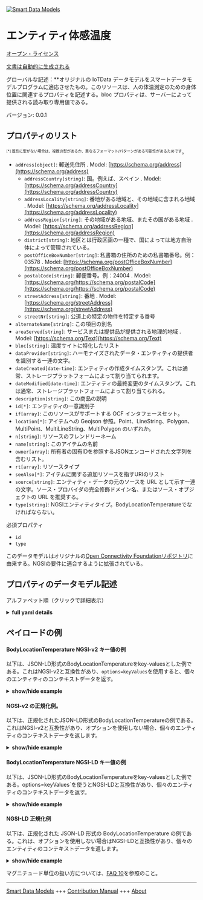 <!-- 10-Header -->    
[![Smart Data Models](https://smartdatamodels.org/wp-content/uploads/2022/01/SmartDataModels_logo.png "Logo")](https://smartdatamodels.org)    
エンティティ体感温度    
==========<!-- /10-Header -->    
<!-- 15-License -->    
[オープン・ライセンス](https://github.com/smart-data-models//dataModel.OCF/blob/master/BodyLocationTemperature/LICENSE.md)    
[文書は自動的に生成される](https://docs.google.com/presentation/d/e/2PACX-1vTs-Ng5dIAwkg91oTTUdt8ua7woBXhPnwavZ0FxgR8BsAI_Ek3C5q97Nd94HS8KhP-r_quD4H0fgyt3/pub?start=false&loop=false&delayms=3000#slide=id.gb715ace035_0_60)    
<!-- /15-License -->    
<!-- 20-Description -->    
グローバルな記述：**オリジナルの IoTData データモデルをスマートデータモデルプログラムに適応させたもの。このリソースは、人の体温測定のための身体位置に関連するプロパティを記述する。bloc プロパティは、サーバーによって提供される読み取り専用値である。    
バージョン: 0.0.1    
<!-- /20-Description -->    
<!-- 30-PropertiesList -->    
## プロパティのリスト    
<sup><sub>[*] 属性に型がない場合は、複数の型があるか、異なるフォーマット/パターンがある可能性があるためです</sub></sup>。    
- `address[object]`: 郵送先住所  . Model: [https://schema.org/address](https://schema.org/address)	- `addressCountry[string]`: 国。例えば、スペイン  . Model: [https://schema.org/addressCountry](https://schema.org/addressCountry)    
	- `addressLocality[string]`: 番地がある地域と、その地域に含まれる地域  . Model: [https://schema.org/addressLocality](https://schema.org/addressLocality)    
	- `addressRegion[string]`: その地域がある地域、またその国がある地域  . Model: [https://schema.org/addressRegion](https://schema.org/addressRegion)    
	- `district[string]`: 地区とは行政区画の一種で、国によっては地方自治体によって管理されている。      
	- `postOfficeBoxNumber[string]`: 私書箱の住所のための私書箱番号。例：03578  . Model: [https://schema.org/postOfficeBoxNumber](https://schema.org/postOfficeBoxNumber)    
	- `postalCode[string]`: 郵便番号。例：24004  . Model: [https://schema.org/https://schema.org/postalCode](https://schema.org/https://schema.org/postalCode)    
	- `streetAddress[string]`: 番地  . Model: [https://schema.org/streetAddress](https://schema.org/streetAddress)    
	- `streetNr[string]`: 公道上の特定の物件を特定する番号      
- `alternateName[string]`: この項目の別名  - `areaServed[string]`: サービスまたは提供品が提供される地理的地域  . Model: [https://schema.org/Text](https://schema.org/Text)- `bloc[string]`: 温度サイトに特化したリスト  - `dataProvider[string]`: ハーモナイズされたデータ・エンティティの提供者を識別する一連の文字。  - `dateCreated[date-time]`: エンティティの作成タイムスタンプ。これは通常、ストレージプラットフォームによって割り当てられます。  - `dateModified[date-time]`: エンティティの最終変更のタイムスタンプ。これは通常、ストレージプラットフォームによって割り当てられる。  - `description[string]`: この商品の説明  - `id[*]`: エンティティの一意識別子  - `if[array]`: このリソースがサポートする OCF インタフェースセット。  - `location[*]`: アイテムへの Geojson 参照。Point、LineString、Polygon、MultiPoint、MultiLineString、MultiPolygon のいずれか。  - `n[string]`: リソースのフレンドリーネーム  - `name[string]`: このアイテムの名前  - `owner[array]`: 所有者の固有IDを参照するJSONエンコードされた文字列を含むリスト。  - `rt[array]`: リソースタイプ  - `seeAlso[*]`: アイテムに関する追加リソースを指すURIのリスト  - `source[string]`: エンティティ・データの元のソースを URL として示す一連の文字。ソース・プロバイダの完全修飾ドメイン名、またはソース・オブジェクトの URL を推奨する。  - `type[string]`: NGSIエンティティタイプ。BodyLocationTemperatureでなければならない。  <!-- /30-PropertiesList -->    
<!-- 35-RequiredProperties -->    
必須プロパティ    
- `id`  - `type`  <!-- /35-RequiredProperties -->    
<!-- 40-RequiredProperties -->    
このデータモデルはオリジナルの[Open Connectivity Foundationリポジトリ](https://github.com/openconnectivityfoundation/IoTDataModels)に由来する。NGSIの要件に適合するように拡張されている。    
<!-- /40-RequiredProperties -->    
<!-- 50-DataModelHeader -->    
## プロパティのデータモデル記述    
アルファベット順（クリックで詳細表示）    
<!-- /50-DataModelHeader -->    
<!-- 60-ModelYaml -->    
<details><summary><strong>full yaml details</strong></summary>      
```yaml    
BodyLocationTemperature:      
  description: Smart Data Models Program adaptation of the original IoTData data Models. This Resource describes the Properties associated with body location for temperature measurement of a person. The bloc Property is a read-only value that is provided by the Server.      
  properties:      
    address:      
      description: The mailing address      
      properties:      
        addressCountry:      
          description: 'The country. For example, Spain'      
          type: string      
          x-ngsi:      
            model: https://schema.org/addressCountry      
            type: Property      
        addressLocality:      
          description: 'The locality in which the street address is, and which is in the region'      
          type: string      
          x-ngsi:      
            model: https://schema.org/addressLocality      
            type: Property      
        addressRegion:      
          description: 'The region in which the locality is, and which is in the country'      
          type: string      
          x-ngsi:      
            model: https://schema.org/addressRegion      
            type: Property      
        district:      
          description: 'A district is a type of administrative division that, in some countries, is managed by the local government'      
          type: string      
          x-ngsi:      
            type: Property      
        postOfficeBoxNumber:      
          description: 'The post office box number for PO box addresses. For example, 03578'      
          type: string      
          x-ngsi:      
            model: https://schema.org/postOfficeBoxNumber      
            type: Property      
        postalCode:      
          description: 'The postal code. For example, 24004'      
          type: string      
          x-ngsi:      
            model: https://schema.org/https://schema.org/postalCode      
            type: Property      
        streetAddress:      
          description: The street address      
          type: string      
          x-ngsi:      
            model: https://schema.org/streetAddress      
            type: Property      
        streetNr:      
          description: Number identifying a specific property on a public street      
          type: string      
          x-ngsi:      
            type: Property      
      type: object      
      x-ngsi:      
        model: https://schema.org/address      
        type: Property      
    alternateName:      
      description: An alternative name for this item      
      type: string      
      x-ngsi:      
        type: Property      
    areaServed:      
      description: The geographic area where a service or offered item is provided      
      type: string      
      x-ngsi:      
        model: https://schema.org/Text      
        type: Property      
    bloc:      
      description: A list specific to temperature site      
      enum:      
        - axillary      
        - body      
        - ear      
        - finger      
        - gitract      
        - mouth      
        - rectum      
        - toe      
        - tympanum      
      readOnly: true      
      type: string      
      x-ngsi:      
        type: Property      
    dataProvider:      
      description: A sequence of characters identifying the provider of the harmonised data entity      
      type: string      
      x-ngsi:      
        type: Property      
    dateCreated:      
      description: Entity creation timestamp. This will usually be allocated by the storage platform      
      format: date-time      
      type: string      
      x-ngsi:      
        type: Property      
    dateModified:      
      description: Timestamp of the last modification of the entity. This will usually be allocated by the storage platform      
      format: date-time      
      type: string      
      x-ngsi:      
        type: Property      
    description:      
      description: A description of this item      
      type: string      
      x-ngsi:      
        type: Property      
    id:      
      anyOf:      
        - description: Identifier format of any NGSI entity      
          maxLength: 256      
          minLength: 1      
          pattern: ^[\w\-\.\{\}\$\+\*\[\]`|~^@!,:\\]+$      
          type: string      
          x-ngsi:      
            type: Property      
        - description: Identifier format of any NGSI entity      
          format: uri      
          type: string      
          x-ngsi:      
            type: Property      
      description: Unique identifier of the entity      
      x-ngsi:      
        type: Property      
    if:      
      description: The OCF Interface set supported by this Resource      
      items:      
        enum:      
          - oic.if.s      
          - oic.if.baseline      
        maxLength: 64      
        type: string      
      minItems: 1      
      readOnly: true      
      type: array      
      uniqueItems: true      
      x-ngsi:      
        type: Property      
    location:      
      description: 'Geojson reference to the item. It can be Point, LineString, Polygon, MultiPoint, MultiLineString or MultiPolygon'      
      oneOf:      
        - description: Geojson reference to the item. Point      
          properties:      
            bbox:      
              items:      
                type: number      
              minItems: 4      
              type: array      
            coordinates:      
              items:      
                type: number      
              minItems: 2      
              type: array      
            type:      
              enum:      
                - Point      
              type: string      
          required:      
            - type      
            - coordinates      
          title: GeoJSON Point      
          type: object      
          x-ngsi:      
            type: GeoProperty      
        - description: Geojson reference to the item. LineString      
          properties:      
            bbox:      
              items:      
                type: number      
              minItems: 4      
              type: array      
            coordinates:      
              items:      
                items:      
                  type: number      
                minItems: 2      
                type: array      
              minItems: 2      
              type: array      
            type:      
              enum:      
                - LineString      
              type: string      
          required:      
            - type      
            - coordinates      
          title: GeoJSON LineString      
          type: object      
          x-ngsi:      
            type: GeoProperty      
        - description: Geojson reference to the item. Polygon      
          properties:      
            bbox:      
              items:      
                type: number      
              minItems: 4      
              type: array      
            coordinates:      
              items:      
                items:      
                  items:      
                    type: number      
                  minItems: 2      
                  type: array      
                minItems: 4      
                type: array      
              type: array      
            type:      
              enum:      
                - Polygon      
              type: string      
          required:      
            - type      
            - coordinates      
          title: GeoJSON Polygon      
          type: object      
          x-ngsi:      
            type: GeoProperty      
        - description: Geojson reference to the item. MultiPoint      
          properties:      
            bbox:      
              items:      
                type: number      
              minItems: 4      
              type: array      
            coordinates:      
              items:      
                items:      
                  type: number      
                minItems: 2      
                type: array      
              type: array      
            type:      
              enum:      
                - MultiPoint      
              type: string      
          required:      
            - type      
            - coordinates      
          title: GeoJSON MultiPoint      
          type: object      
          x-ngsi:      
            type: GeoProperty      
        - description: Geojson reference to the item. MultiLineString      
          properties:      
            bbox:      
              items:      
                type: number      
              minItems: 4      
              type: array      
            coordinates:      
              items:      
                items:      
                  items:      
                    type: number      
                  minItems: 2      
                  type: array      
                minItems: 2      
                type: array      
              type: array      
            type:      
              enum:      
                - MultiLineString      
              type: string      
          required:      
            - type      
            - coordinates      
          title: GeoJSON MultiLineString      
          type: object      
          x-ngsi:      
            type: GeoProperty      
        - description: Geojson reference to the item. MultiLineString      
          properties:      
            bbox:      
              items:      
                type: number      
              minItems: 4      
              type: array      
            coordinates:      
              items:      
                items:      
                  items:      
                    items:      
                      type: number      
                    minItems: 2      
                    type: array      
                  minItems: 4      
                  type: array      
                type: array      
              type: array      
            type:      
              enum:      
                - MultiPolygon      
              type: string      
          required:      
            - type      
            - coordinates      
          title: GeoJSON MultiPolygon      
          type: object      
          x-ngsi:      
            type: GeoProperty      
      x-ngsi:      
        type: GeoProperty      
    n:      
      description: Friendly name of the Resource      
      maxLength: 64      
      readOnly: true      
      type: string      
      x-ngsi:      
        type: Property      
    name:      
      description: The name of this item      
      type: string      
      x-ngsi:      
        type: Property      
    owner:      
      description: A List containing a JSON encoded sequence of characters referencing the unique Ids of the owner(s)      
      items:      
        anyOf:      
          - description: Identifier format of any NGSI entity      
            maxLength: 256      
            minLength: 1      
            pattern: ^[\w\-\.\{\}\$\+\*\[\]`|~^@!,:\\]+$      
            type: string      
            x-ngsi:      
              type: Property      
          - description: Identifier format of any NGSI entity      
            format: uri      
            type: string      
            x-ngsi:      
              type: Property      
        description: Unique identifier of the entity      
        x-ngsi:      
          type: Property      
      type: array      
      x-ngsi:      
        type: Property      
    rt:      
      description: Resource Type      
      items:      
        enum:      
          - oic.r.body.location.temperature      
        maxLength: 64      
        type: string      
      minItems: 1      
      readOnly: true      
      type: array      
      uniqueItems: true      
      x-ngsi:      
        type: Property      
    seeAlso:      
      description: list of uri pointing to additional resources about the item      
      oneOf:      
        - items:      
            format: uri      
            type: string      
          minItems: 1      
          type: array      
        - format: uri      
          type: string      
      x-ngsi:      
        type: Property      
    source:      
      description: 'A sequence of characters giving the original source of the entity data as a URL. Recommended to be the fully qualified domain name of the source provider, or the URL to the source object'      
      type: string      
      x-ngsi:      
        type: Property      
    type:      
      description: NGSI entity type. It has to be BodyLocationTemperature      
      enum:      
        - BodyLocationTemperature      
      type: string      
      x-ngsi:      
        type: Property      
  required:      
    - id      
    - type      
  type: object      
  x-derived-from: https://github.com/OpenInterConnect/IoTDataModels/blob/master/BodyLocationTemperatureResURI.swagger.json      
  x-disclaimer: 'Redistribution and use in source and binary forms, with or without modification, are permitted  provided that the license conditions are met. Copyleft (c) 2022 Contributors to Smart Data Models Program'      
  x-license-url: https://github.com/smart-data-models/dataModel.OCF/blob/master/BodyLocationTemperature/LICENSE.md      
  x-model-schema: https://smart-data-models.github.io/dataModel.IoTDataModels/BodyLocationTemperature/schema.json      
  x-model-tags: OCF      
  x-version: 0.0.1      
```    
</details>      
<!-- /60-ModelYaml -->    
<!-- 70-MiddleNotes -->    
<!-- /70-MiddleNotes -->    
<!-- 80-Examples -->    
## ペイロードの例    
#### BodyLocationTemperature NGSI-v2 キー値の例    
以下は、JSON-LD形式のBodyLocationTemperatureをkey-valuesとした例である。これはNGSI-v2と互換性があり、`options=keyValues`を使用すると、個々のエンティティのコンテキストデータを返す。    
<details><summary><strong>show/hide example</strong></summary>      
```json  
{  
  "id": "urn:ngsi-ld:BodyLocationTemperature:id:OJOU:20990699",  
  "dateCreated": "1989-08-03T16:46:41Z",  
  "dateModified": "2000-09-28T16:40:46Z",  
  "source": "Natural machine art Mr anyone allow. Way can each get thank inside. Find fall feeling interest here even particular account.",  
  "name": "Boy crime soldier position boy how. People propert",  
  "alternateName": "Movement wonder security. Into fish life season sometimes. Prove trial value give in.",  
  "description": "Federal entire occur. Now best return. Provide certain type nor check.",  
  "dataProvider": "Floor week authority. Very people play fact ten discuss. Western often pa",  
  "owner": [  
    "urn:ngsi-ld:BodyLocationTemperature:items:DQNB:28110612",  
    "urn:ngsi-ld:BodyLocationTemperature:items:UYGQ:39785325"  
  ],  
  "seeAlso": [  
    "urn:ngsi-ld:BodyLocationTemperature:items:WRKH:23444925"  
  ],  
  "location": {  
    "type": "Point",  
    "coordinates": [  
      87.0870265,  
      8.704007  
    ]  
  },  
  "address": {  
    "streetAddress": "Do past na",  
    "addressLocality": "Allow order design difference. Industr",  
    "addressRegion": "Note doctor table cover partner director five. Building tell kid affect including yeah actually. Require white because boy",  
    "addressCountry": "College before character popular activity. Dream involve level crime structure customer toward.",  
    "postalCode": "Art tax medical out finish too method across. Physical board car quickly. Individual level expect material coach.",  
    "postOfficeBoxNumber": "Unit cultural participant speech nation sign teacher. Ground never west ",  
    "streetNr": "Field minute as final card. Expect occur decide affect.",  
    "district": "Treat put buy. Help stop federal son. Spend full police out away hair."  
  },  
  "areaServed": "Hospital may two. Orde",  
  "rt": [  
    "oic.r.body.location.temperature"  
  ],  
  "bloc": "toe",  
  "n": "Hour ",  
  "if": [  
    "oic.if.s"  
  ],  
  "type": "BodyLocationTemperature"  
}  
```  
</details>    
#### NGSI-v2 の正規化例。    
以下は、正規化されたJSON-LD形式のBodyLocationTemperatureの例である。これはNGSI-v2と互換性があり、オプションを使用しない場合、個々のエンティティのコンテキストデータを返します。    
<details><summary><strong>show/hide example</strong></summary>      
```json  
{  
  "id": "urn:ngsi-ld:BodyLocationTemperature:id:OJOU:20990699",  
  "dateCreated": {  
    "type": "DateTime",  
    "value": "1989-08-03T16:46:41Z"  
  },  
  "dateModified": {  
    "type": "DateTime",  
    "value": "2000-09-28T16:40:46Z"  
  },  
  "source": {  
    "type": "Text",  
    "value": "Natural machine art Mr anyone allow. Way can each get thank inside. Find fall feeling interest here even particular account."  
  },  
  "name": {  
    "type": "Text",  
    "value": "Boy crime soldier position boy how. People propert"  
  },  
  "alternateName": {  
    "type": "Text",  
    "value": "Movement wonder security. Into fish life season sometimes. Prove trial value give in."  
  },  
  "description": {  
    "type": "Text",  
    "value": "Federal entire occur. Now best return. Provide certain type nor check."  
  },  
  "dataProvider": {  
    "type": "Text",  
    "value": "Floor week authority. Very people play fact ten discuss. Western often pa"  
  },  
  "owner": {  
    "type": "StructuredValue",  
    "value": [  
      "urn:ngsi-ld:BodyLocationTemperature:items:DQNB:28110612",  
      "urn:ngsi-ld:BodyLocationTemperature:items:UYGQ:39785325"  
    ]  
  },  
  "seeAlso": {  
    "type": "StructuredValue",  
    "value": [  
      "urn:ngsi-ld:BodyLocationTemperature:items:WRKH:23444925"  
    ]  
  },  
  "location": {  
    "type": "geo:json",  
    "value": {  
      "type": "Point",  
      "coordinates": [  
        87.0870265,  
        8.704007  
      ]  
    }  
  },  
  "address": {  
    "type": "StructuredValue",  
    "value": {  
      "streetAddress": "Do past na",  
      "addressLocality": "Allow order design difference. Industr",  
      "addressRegion": "Note doctor table cover partner director five. Building tell kid affect including yeah actually. Require white because boy",  
      "addressCountry": "College before character popular activity. Dream involve level crime structure customer toward.",  
      "postalCode": "Art tax medical out finish too method across. Physical board car quickly. Individual level expect material coach.",  
      "postOfficeBoxNumber": "Unit cultural participant speech nation sign teacher. Ground never west ",  
      "streetNr": "Field minute as final card. Expect occur decide affect.",  
      "district": "Treat put buy. Help stop federal son. Spend full police out away hair."  
    }  
  },  
  "areaServed": {  
    "type": "Text",  
    "value": "Hospital may two. Orde"  
  },  
  "rt": {  
    "type": "StructuredValue",  
    "value": [  
      "oic.r.body.location.temperature"  
    ]  
  },  
  "bloc": {  
    "type": "Text",  
    "value": "toe"  
  },  
  "n": {  
    "type": "Text",  
    "value": "Hour "  
  },  
  "if": {  
    "type": "StructuredValue",  
    "value": [  
      "oic.if.s"  
    ]  
  },  
  "type": "BodyLocationTemperature"  
}  
```  
</details>    
#### BodyLocationTemperature NGSI-LD キー値の例    
以下は、JSON-LD形式のBodyLocationTemperatureをkey-valuesとした例である。options=keyValues`を使うとNGSI-LDと互換性があり、個々のエンティティのコンテキストデータを返す。    
<details><summary><strong>show/hide example</strong></summary>      
```json  
{  
  "id": "urn:ngsi-ld:BodyLocationTemperature:id:OJOU:20990699",  
  "dateCreated": "1989-08-03T16:46:41Z",  
  "dateModified": "2000-09-28T16:40:46Z",  
  "source": "Natural machine art Mr anyone allow. Way can each get thank inside. Find fall feeling interest here even particular account.",  
  "name": "Boy crime soldier position boy how. People propert",  
  "alternateName": "Movement wonder security. Into fish life season sometimes. Prove trial value give in.",  
  "description": "Federal entire occur. Now best return. Provide certain type nor check.",  
  "dataProvider": "Floor week authority. Very people play fact ten discuss. Western often pa",  
  "owner": [  
    "urn:ngsi-ld:BodyLocationTemperature:items:DQNB:28110612",  
    "urn:ngsi-ld:BodyLocationTemperature:items:UYGQ:39785325"  
  ],  
  "seeAlso": [  
    "urn:ngsi-ld:BodyLocationTemperature:items:WRKH:23444925"  
  ],  
  "location": {  
    "type": "Point",  
    "coordinates": [  
      87.0870265,  
      8.704007  
    ]  
  },  
  "address": {  
    "streetAddress": "Do past na",  
    "addressLocality": "Allow order design difference. Industr",  
    "addressRegion": "Note doctor table cover partner director five. Building tell kid affect including yeah actually. Require white because boy",  
    "addressCountry": "College before character popular activity. Dream involve level crime structure customer toward.",  
    "postalCode": "Art tax medical out finish too method across. Physical board car quickly. Individual level expect material coach.",  
    "postOfficeBoxNumber": "Unit cultural participant speech nation sign teacher. Ground never west ",  
    "streetNr": "Field minute as final card. Expect occur decide affect.",  
    "district": "Treat put buy. Help stop federal son. Spend full police out away hair."  
  },  
  "areaServed": "Hospital may two. Orde",  
  "rt": [  
    "oic.r.body.location.temperature"  
  ],  
  "bloc": "toe",  
  "n": "Hour ",  
  "if": [  
    "oic.if.s"  
  ],  
  "type": "BodyLocationTemperature",  
  "@context": [  
    "https://smartdatamodels.org/context.jsonld"  
  ]  
}  
```  
</details>    
#### NGSI-LD 正規化例    
以下は、正規化された JSON-LD 形式の BodyLocationTemperature の例である。これは、オプションを使用しない場合はNGSI-LDと互換性があり、個々のエンティティのコンテキストデータを返します。    
<details><summary><strong>show/hide example</strong></summary>      
```json  
{  
    "id": "urn:ngsi-ld:BodyLocationTemperature:id:OJOU:20990699",  
    "dateCreated": {  
        "type": "Property",  
        "value": {  
            "@type": "DateTime",  
            "@value": "1989-08-03T16:46:41Z"  
        }  
    },  
    "dateModified": {  
        "type": "Property",  
        "value": {  
            "@type": "DateTime",  
            "@value": "2000-09-28T16:40:46Z"  
        }  
    },  
    "source": {  
        "type": "Property",  
        "value": "Natural machine art Mr anyone allow. Way can each get thank inside. Find fall feeling interest here even particular account."  
    },  
    "name": {  
        "type": "Property",  
        "value": "Boy crime soldier position boy how. People propert"  
    },  
    "alternateName": {  
        "type": "Property",  
        "value": "Movement wonder security. Into fish life season sometimes. Prove trial value give in."  
    },  
    "description": {  
        "type": "Property",  
        "value": "Federal entire occur. Now best return. Provide certain type nor check."  
    },  
    "dataProvider": {  
        "type": "Property",  
        "value": "Floor week authority. Very people play fact ten discuss. Western often pa"  
    },  
    "owner": {  
        "type": "Property",  
        "value": [  
            "urn:ngsi-ld:BodyLocationTemperature:items:DQNB:28110612",  
            "urn:ngsi-ld:BodyLocationTemperature:items:UYGQ:39785325"  
        ]  
    },  
    "seeAlso": {  
        "type": "Property",  
        "value": [  
            "urn:ngsi-ld:BodyLocationTemperature:items:WRKH:23444925"  
        ]  
    },  
    "location": {  
        "type": "GeoProperty",  
        "value": {  
            "type": "Point",  
            "coordinates": [  
                87.0870265,  
                8.704007  
            ]  
        }  
    },  
    "address": {  
        "type": "Property",  
        "value": {  
            "streetAddress": "Do past na",  
            "addressLocality": "Allow order design difference. Industr",  
            "addressRegion": "Note doctor table cover partner director five. Building tell kid affect including yeah actually. Require white because boy",  
            "addressCountry": "College before character popular activity. Dream involve level crime structure customer toward.",  
            "postalCode": "Art tax medical out finish too method across. Physical board car quickly. Individual level expect material coach.",  
            "postOfficeBoxNumber": "Unit cultural participant speech nation sign teacher. Ground never west ",  
            "streetNr": "Field minute as final card. Expect occur decide affect.",  
            "district": "Treat put buy. Help stop federal son. Spend full police out away hair."  
        }  
    },  
    "areaServed": {  
        "type": "Property",  
        "value": "Hospital may two. Orde"  
    },  
    "rt": {  
        "type": "Property",  
        "value": [  
            "oic.r.body.location.temperature"  
        ]  
    },  
    "bloc": {  
        "type": "Property",  
        "value": "toe"  
    },  
    "n": {  
        "type": "Property",  
        "value": "Hour "  
    },  
    "if": {  
        "type": "Property",  
        "value": [  
            "oic.if.s"  
        ]  
    },  
    "type": "BodyLocationTemperature",  
    "@context": [  
        "https://smartdatamodels.org/context.jsonld"  
    ]  
}  
```  
</details><!-- /80-Examples -->    
<!-- 90-FooterNotes -->    
<!-- /90-FooterNotes -->    
<!-- 95-Units -->    
マグニチュード単位の扱い方については、[FAQ 10](https://smartdatamodels.org/index.php/faqs/)を参照のこと。    
<!-- /95-Units -->    
<!-- 97-LastFooter -->    
---    
[Smart Data Models](https://smartdatamodels.org) +++ [Contribution Manual](https://bit.ly/contribution_manual) +++ [About](https://bit.ly/Introduction_SDM)<!-- /97-LastFooter -->    
